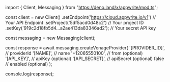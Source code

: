 import { Client, Messaging } from "https://deno.land/x/appwrite/mod.ts";

const client = new Client()
    .setEndpoint('https://cloud.appwrite.io/v1') // Your API Endpoint
    .setProject('5df5acd0d48c2') // Your project ID
    .setKey('919c2d18fb5d4...a2ae413da83346ad2'); // Your secret API key

const messaging = new Messaging(client);

const response = await messaging.createVonageProvider(
    '[PROVIDER_ID]', // providerId
    '[NAME]', // name
    '+12065550100', // from (optional)
    '[API_KEY]', // apiKey (optional)
    '[API_SECRET]', // apiSecret (optional)
    false // enabled (optional)
);

console.log(response);
